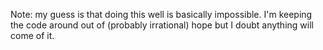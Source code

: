 Note: my guess is that doing this well is basically impossible. I'm keeping the code around out of (probably irrational) hope but I doubt anything will come of it.
